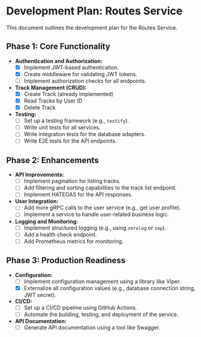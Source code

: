 # Development Plan: Routes Service

This document outlines the development plan for the Routes Service.

## Phase 1: Core Functionality

- **Authentication and Authorization:**
  - [x] Implement JWT-based authentication.
  - [x] Create middleware for validating JWT tokens.
  - [ ] Implement authorization checks for all endpoints.

- **Track Management (CRUD):**
  - [x] Create Track (already implemented)
  - [x] Read Tracks by User ID
  - [x] Delete Track

- **Testing:**
  - [ ] Set up a testing framework (e.g., `testify`).
  - [ ] Write unit tests for all services.
  - [ ] Write integration tests for the database adapters.
  - [ ] Write E2E tests for the API endpoints.

## Phase 2: Enhancements

- **API Improvements:**
  - [ ] Implement pagination for listing tracks.
  - [ ] Add filtering and sorting capabilities to the track list endpoint.
  - [ ] Implement HATEOAS for the API responses.

- **User Integration:**
  - [ ] Add more gRPC calls to the user service (e.g., get user profile).
  - [ ] Implement a service to handle user-related business logic.

- **Logging and Monitoring:**
  - [ ] Implement structured logging (e.g., using `zerolog` or `zap`).
  - [ ] Add a health check endpoint.
  - [ ] Add Prometheus metrics for monitoring.

## Phase 3: Production Readiness

- **Configuration:**
  - [ ] Implement configuration management using a library like Viper.
  - [x] Externalize all configuration values (e.g., database connection string, JWT secret).

- **CI/CD:**
  - [ ] Set up a CI/CD pipeline using GitHub Actions.
  - [ ] Automate the building, testing, and deployment of the service.

- **API Documentation:**
  - [ ] Generate API documentation using a tool like Swagger.
